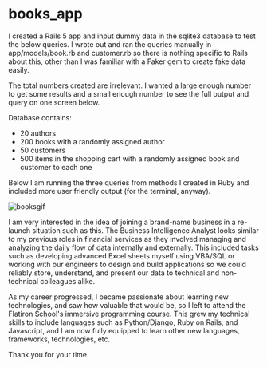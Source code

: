 # books_app

I created a Rails 5 app and input dummy data in the sqlite3 database to test the below queries. I wrote out and ran the queries manually in app/models/book.rb and customer.rb so there is nothing specific to Rails about this, other than I was familiar with a Faker gem to create fake data easily.

The total numbers created are irrelevant. I wanted a large enough number to get some results and a small enough number to see the full output and query on one screen below.

Database contains:
- 20 authors
- 200 books with a randomly assigned author
- 50 customers
- 500 items in the shopping cart with a randomly assigned book and customer to each one

Below I am running the three queries from methods I created in Ruby and included more user friendly output (for the terminal, anyway).

![booksgif](https://cloud.githubusercontent.com/assets/17169813/21709230/79e53b92-d3ad-11e6-92f2-e8ca9d8663fc.gif)

I am very interested in the idea of joining a brand-name business in a re-launch situation such as this. The Business Intelligence Analyst looks similar to my previous roles in financial services as they involved managing and analyzing the daily flow of data internally and externally. This included tasks such as developing advanced Excel sheets myself using VBA/SQL or working with our engineers to design and build applications so we could reliably store, understand, and present our data to technical and non-technical colleagues alike.

As my career progressed, I became passionate about learning new technologies, and saw how valuable that would be, so I left to attend the Flatiron School's immersive programming course. This grew my technical skills to include languages such as Python/Django, Ruby on Rails, and Javascript, and I am now fully equipped to learn other new languages, frameworks, technologies, etc.

Thank you for your time.

